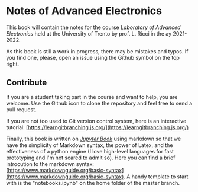 # Notes of Advanced Electronics
This book will contain the notes for the course _Laboratory of Advanced Electronics_ held at the University of Trento by prof. L. Ricci in the ay 2021-2022.

As this book is still a work in progress, there may be mistakes and typos. If you find one, please, open an issue using the Github symbol on the top right.


## Contribute
If you are a student taking part in the course and want to help, you are welcome. Use the Github icon to clone the repository and feel free to send a pull request.


If you are not too used to Git version control system, here is an interactive tutorial: [https://learngitbranching.js.org/](https://learngitbranching.js.org/)

Finally, this book is written on [_Jupyter Book_](https://jupyterbook.org) using markdown so that we have the simplicity of Markdown syntax, the power of Latex, and the effectiveness of a python engine (I love high-level languages for fast prototyping and I'm not scared to admit so). Here you can find a brief introcution to the markdown syntax: [https://www.markdownguide.org/basic-syntax](https://www.markdownguide.org/basic-syntax). A handy template to start with is the "notebooks.ipynb" on the home folder of the master branch.
